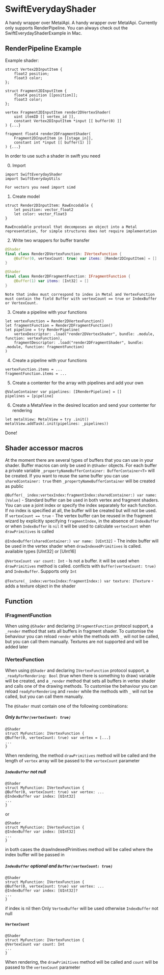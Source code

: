 # SwiftEverydayShader

A handy wrapper over MetalApi. A handy wrapper over MetalApi. Currently only supports RenderPipeline. You can always check out the SwiftEverydayShaderExample in Mac.

## RenderPipeline Example

Example shader:

``` metal
struct Vertex2DInputItem {
    float2 position;
    float3 color;
};

struct Fragment2DInputItem {
    float4 position [[position]];
    float3 color;
};

vertex Fragment2DInputItem render2DVertexShader(
    uint itemID [[ vertex_id ]],
    constant Vertex2DInputItem *input [[ buffer(0) ]]
) {...}

fragment float4 render2DFragmentShader(
    Fragment2DInputItem in [[stage_in]],
    constant int *input [[ buffer(1) ]]
) {...}
```

In order to use such a shader in swift you need

0. Import 
```
import SwiftEverydayShader
import SwiftEverydayUtils
```
`For vectors you need import simd`

1. Create model
```
struct Render2DInputItem: RawEncodable {
    let position: vector_float2
    let color: vector_float3
}
```
`RawEncodable protocol that decomposes an object into a Metal representation, for simple structures does not require implementation`

2. Write two wrappers for buffer transfer
``` swift
@Shader
final class Render2DVertexFunction: IVertexFunction {
    @Buffer(0, vertexCount: true) var items: [Render2DInputItem] = []
}

@Shader
final class Render2DFragmentFunction: IFragmentFunction {
    @Buffer(1) var items: [Int32] = []
}
```
`Note that index must correspond to index in Metal and VertexFunction must contain the field Buffer with vertexCount == true or IndexBuffer or VertexCount.`

3. Create a pipeline with your functions
```
let vertexFunction = Render2DVertexFunction()
let fragmentFunction = Render2DFragmentFunction()
let pipeline = try RenderPipeline(
    vertexDescriptor: .load("render2DVertexShader", bundle: .module, function: vertexFunction),
    fragmentDescriptor: .load("render2DFragmentShader", bundle: .module, function: fragmentFunction)
)
```

4. Create a pipeline with your functions
```
vertexFunction.items = ...
fragmentFunction.items = ...
```

5. Сreate a contenter for the array with pipelines and add your own 
```
@ValueContainer var pipelines: [IRenderPipeline] = []
pipelines = [pipeline]
```

6. Create a MetalView in the desired location and send your contenter for rendering
```
let metalView: MetalView = try .init()
metalView.addTask(.init(pipelines: _pipelines))
```

Done!

## Shader accessor macros

At the moment there are several types of buffers that you can use in your shader. Buffer macros can only be used in `@Shader` objects. For each buffer a private variable `_propertyNameBufferContainer: BufferContainer<T>` will be created. If you want to reuse the same buffer you can use `sharedContainer: true` then `_propertyNameBufferContainer` will be created as public 

`@Buffer(_ index:vertexIndex:fragmentIndex:sharedContainer:) var name: [Value]` - Standard buffer can be used in both vertex and fragment shaders. You can use a joint index or specify the index separately for each function. If no index is specified at all, the buffer will be created but will not be used. If `vertexCount == true` - The vertex buffer can be reused in the fragment wizard by explicitly specifying `fragmentIndex`, in the absence of `IndexBuffer` or when `IndexBuffer` is `nil` it will be used to calculate `vertexCount` when `drawPrimitives` is called

`@IndexBuffer(sharedContainer:) var name: [UInt32]` - The index buffer will be used in the vertex shader when `drawIndexedPrimitives` is called. available types [UInt32] or [UInt16]

`@VertexCount var count: Int` - Is not a buffer. it will be used when `drawPrimitives` method is called. conflicts with `Buffer(vertexCount: true)` and `IndexBuffer`. Supports only `Int`

`@Texture(_ index:vertexIndex:fragmentIndex:) var texture: ITexture` - adds a texture object in the shader

## Function

### IFragmentFunction

When using `@Shader` and declaring `IFragmentFunction` protocol support, a `_render` method that sets all buffers in fragment shader. To customise the behaviour you can reload  `render` while the methods with `_` will not be called, but you can call them manually. Textures are not supported and will be added later

### IVertexFunction

When using `@Shader` and declaring `IVertexFunction` protocol support, a `_readyForRendering: Bool` (true when there is something to draw) variable will be created, and a `_render` method that sets all buffers in vertex shader and calls one of the drawing methods. To customise the behaviour you can reload `readyForRendering` and `render` while the methods with `_` will not be called, but you can call them manually.

The `@Shader` must contain one of the following combinations:

##### Only `Buffer(vertexCount: true)`
```
@Shader
struct MyFunction: IVertexFunction {
@Buffer(0, vertexCount: true) var vertex = [...]
...
}
```
When rendering, the method `drawPrimitives` method will be called and the length of `vertex` array will be passed to the `vertexCount` parameter  

##### `IndexBuffer` not null
```
@Shader
struct MyFunction: IVertexFunction {
@Buffer(0, vertexCount: true) var vertex: ...
@IndexBuffer var index: [UInt32]
...
}
```
or
```
@Shader
struct MyFunction: IVertexFunction {
@IndexBuffer var index: [UInt32]
...
}
```
in both cases the drawIndexedPrimitives method will be called where the index buffer will be passed in

##### `IndexBuffer` optional and `Buffer(vertexCount: true)`
```
@Shader
struct MyFunction: IVertexFunction {
@Buffer(0, vertexCount: true) var vertex: ...
@IndexBuffer var index: [UInt32]?
...
}
```
if index is nil then Only `VertexBuffer` will be used otherwise `IndexBuffer` not null


##### `VertexCount`
```
@Shader
struct MyFunction: IVertexFunction {
@VertexCount var count: Int
...
}
```

When rendering, the `drawPrimitives` method will be called and `count` will be passed to the `vertexCount` parameter
